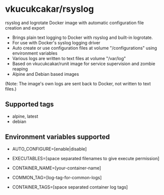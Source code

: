 # vkucukcakar/rsyslog

rsyslog and logrotate Docker image with automatic configuration file creation and export

* Brings plain text logging to Docker with rsyslog and built-in logrotate.
* For use with Docker's syslog logging driver
* Auto create or use configuration files at volume "/configurations" using environment variables
* Various logs are written to text files at volume "/var/log"
* Based on vkucukcakar/runit image for service supervision and zombie reaping
* Alpine and Debian based images

(Note: The image's own logs are sent back to Docker, not written to text files.)

## Supported tags

* alpine, latest
* debian

## Environment variables supported

* AUTO_CONFIGURE=[enable|disable]

* EXECUTABLES=[space separated filenames to give execute permission]

* CONTAINER_NAME=[your-container-name]

* COMMON_TAG=[log-tag-for-common-logs]

* CONTAINER_TAGS=[space separated container log tags]